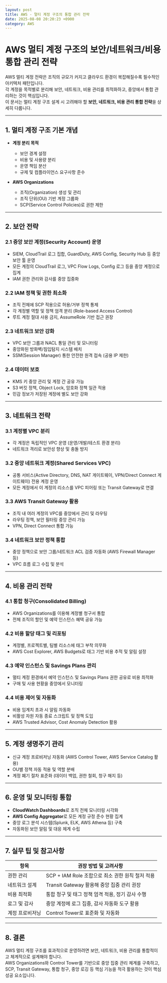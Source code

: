 ```yaml
---
layout: post
title: AWS - 멀티 계정 구조의 통합 관리 전략
date: 2025-08-08 20:20:23 +0900
category: AWS
---
```

# AWS 멀티 계정 구조의 보안/네트워크/비용 통합 관리 전략

AWS 멀티 계정 전략은 조직의 규모가 커지고 클라우드 환경이 복잡해질수록 필수적인 아키텍처 패턴입니다.  
각 계정을 목적별로 분리해 보안, 네트워크, 비용 관리를 최적화하고, 중앙에서 통합 관리하는 것이 핵심입니다.  
이 문서는 멀티 계정 구조 설계 시 고려해야 할 **보안, 네트워크, 비용 관리 통합 전략**을 상세히 다룹니다.

---

## 1. 멀티 계정 구조 기본 개념

- **계정 분리 목적**  
  - 보안 경계 설정  
  - 비용 및 사용량 분리  
  - 운영 책임 분산  
  - 규제 및 컴플라이언스 요구사항 준수

- **AWS Organizations**  
  - 조직(Organization) 생성 및 관리  
  - 조직 단위(OU) 기반 계정 그룹화  
  - SCP(Service Control Policies)로 권한 제한

---

## 2. 보안 전략

### 2.1 중앙 보안 계정(Security Account) 운영
- SIEM, CloudTrail 로그 집합, GuardDuty, AWS Config, Security Hub 등 중앙 보안 툴 운영
- 모든 계정의 CloudTrail 로그, VPC Flow Logs, Config 로그 등을 중앙 계정으로 집계
- IAM 권한 관리와 감사를 중앙 집중화

### 2.2 IAM 정책 및 권한 최소화
- 조직 전체에 SCP 적용으로 허용/거부 정책 통제
- 각 계정별 역할 및 정책 엄격 분리 (Role-based Access Control)
- 루트 계정 절대 사용 금지, AssumeRole 기반 접근 권장

### 2.3 네트워크 보안 강화
- VPC 보안 그룹과 NACL 통일 관리 및 모니터링
- 중앙화된 방화벽/침입탐지 시스템 배치
- SSM(Session Manager) 통한 안전한 원격 접속 (공용 IP 제한)

### 2.4 데이터 보호
- KMS 키 중앙 관리 및 계정 간 공유 가능
- S3 버킷 정책, Object Lock, 암호화 정책 일관 적용
- 민감 정보가 저장된 계정에 별도 보안 강화

---

## 3. 네트워크 전략

### 3.1 계정별 VPC 분리
- 각 계정은 독립적인 VPC 운영 (운영/개발/테스트 환경 분리)
- 네트워크 격리로 보안성 향상 및 충돌 방지

### 3.2 중앙 네트워크 계정(Shared Services VPC)
- 공통 서비스(Active Directory, DNS, NAT 게이트웨이, VPN/Direct Connect 게이트웨이) 전용 계정 운영
- 모든 계정에서 이 계정의 리소스를 VPC 피어링 또는 Transit Gateway로 연결

### 3.3 AWS Transit Gateway 활용
- 조직 내 여러 계정의 VPC를 중앙에서 관리 및 라우팅
- 라우팅 정책, 보안 필터링 중앙 관리 가능
- VPN, Direct Connect 통합 가능

### 3.4 네트워크 보안 정책 통합
- 중앙 정책으로 보안 그룹/네트워크 ACL 검증 자동화 (AWS Firewall Manager 등)
- VPC 흐름 로그 수집 및 분석

---

## 4. 비용 관리 전략

### 4.1 통합 청구(Consolidated Billing)
- AWS Organizations를 이용해 계정별 청구서 통합
- 전체 조직의 할인 및 예약 인스턴스 혜택 공유 가능

### 4.2 비용 할당 태그 및 리포팅
- 계정별, 프로젝트별, 팀별 리소스에 태그 부착 의무화
- AWS Cost Explorer, AWS Budgets로 태그 기반 비용 추적 및 알림 설정

### 4.3 예약 인스턴스 및 Savings Plans 관리
- 멀티 계정 환경에서 예약 인스턴스 및 Savings Plans 권한 공유로 비용 최적화
- 구매 및 사용 현황을 중앙에서 모니터링

### 4.4 비용 제어 및 자동화
- 비용 임계치 초과 시 알림 자동화
- 비활성 자원 자동 종료 스크립트 및 정책 도입
- AWS Trusted Advisor, Cost Anomaly Detection 활용

---

## 5. 계정 생명주기 관리

- 신규 계정 프로비저닝 자동화 (AWS Control Tower, AWS Service Catalog 활용)
- OU별 정책 자동 적용 및 역할 분배
- 계정 폐기 절차 표준화 (데이터 백업, 권한 철회, 청구 해지 등)

---

## 6. 운영 및 모니터링 통합

- **CloudWatch Dashboards**로 조직 전체 모니터링 시각화
- **AWS Config Aggregator**로 모든 계정 규정 준수 현황 집계
- 중앙 로그 분석 시스템(Splunk, ELK, AWS Athena 등) 구축
- 자동화된 보안 알림 및 대응 체계 수립

---

## 7. 실무 팁 및 참고사항

| 항목           | 권장 방법 및 고려사항                              |
|----------------|-------------------------------------------------|
| 권한 관리      | SCP + IAM Role 조합으로 최소 권한 원칙 철저 적용 |
| 네트워크 설계   | Transit Gateway 활용해 중앙 집중 관리 권장         |
| 비용 최적화    | 통합 청구 및 태그 정책 엄격 적용, 정기 감사 수행    |
| 로그 및 감사   | 중앙 계정에 로그 집중, 감사 자동화 도구 활용         |
| 계정 프로비저닝 | Control Tower로 표준화 및 자동화                     |

---

## 8. 결론

AWS 멀티 계정 구조를 효과적으로 운영하려면 보안, 네트워크, 비용 관리를 통합적이고 체계적으로 설계해야 합니다.  
AWS Organizations와 Control Tower를 기반으로 중앙 집중 관리 체계를 구축하고,  
SCP, Transit Gateway, 통합 청구, 중앙 로깅 등 핵심 기능을 적극 활용하는 것이 핵심 성공 요소입니다.
